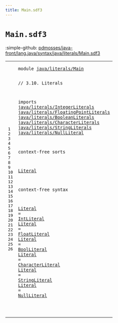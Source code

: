 ```yaml
---
title: Main.sdf3
---
```


# `Main.sdf3`

:simple-github: [pdmosses/java-front/lang.java/syntax/java/literals/Main.sdf3]

[pdmosses/java-front/lang.java/syntax/java/literals/Main.sdf3]: https://github.com/pdmosses/java-front/blob/master/lang.java/syntax/java/literals/Main.sdf3 "The source file on GitHub"

<div class="sdf3"><table class="highlighttable"><tbody><tr><td class="linenos"><div class="linenodiv"><pre><span></span>1
2
3
4
5
6
7
8
9
10
11
12
13
14
15
16
17
18
19
20
21
22
23
24
25
26
</pre></div></td>
<td class="code"><pre><code><span class="keyword">module</span> <a href="../../expressions/PrimaryExpressions.sdf3#java/literals/Main_84_102" id="java/literals/Main_7_25" title="Referenced at ../../expressions/PrimaryExpressions.sdf3 line 6">java/literals/Main</a>

<span class="layout">// 3.10. Literals</span>

<span class="keyword">imports</span>
  <a href="../IntegerLiterals.sdf3#java/literals/IntegerLiterals_7_36" id="java/literals/IntegerLiterals_56_85" title="Defined at ../IntegerLiterals.sdf3 line 1">java/literals/IntegerLiterals</a>
  <a href="../FloatingPointLiterals.sdf3#java/literals/FloatingPointLiterals_7_42" id="java/literals/FloatingPointLiterals_88_123" title="Defined at ../FloatingPointLiterals.sdf3 line 1">java/literals/FloatingPointLiterals</a>
  <a href="../BooleanLiterals.sdf3#java/literals/BooleanLiterals_7_36" id="java/literals/BooleanLiterals_126_155" title="Defined at ../BooleanLiterals.sdf3 line 1">java/literals/BooleanLiterals</a>
  <a href="../CharacterLiterals.sdf3#java/literals/CharacterLiterals_7_38" id="java/literals/CharacterLiterals_158_189" title="Defined at ../CharacterLiterals.sdf3 line 1">java/literals/CharacterLiterals</a>
  <a href="../StringLiterals.sdf3#java/literals/StringLiterals_7_35" id="java/literals/StringLiterals_192_220" title="Defined at ../StringLiterals.sdf3 line 1">java/literals/StringLiterals</a>
  <a href="../NullLiteral.sdf3#java/literals/NullLiteral_7_32" id="java/literals/NullLiteral_223_248" title="Defined at ../NullLiteral.sdf3 line 1">java/literals/NullLiteral</a>
  
<span class="keyword">context-free sorts</span>

  <a href="../../expressions/PrimaryExpressions.sdf3#Literal_234_241" id="Literal_274_281" title="Referenced at ../../expressions/PrimaryExpressions.sdf3 line 17">Literal</a>

<span class="keyword">context-free syntax</span>
  
  <a href="../../expressions/PrimaryExpressions.sdf3#Literal_234_241" id="Literal_308_315" title="Referenced at ../../expressions/PrimaryExpressions.sdf3 line 17">Literal</a> = <a href="../IntegerLiterals.sdf3#IntLiteral_135_145" id="IntLiteral_318_328" title="Defined at ../IntegerLiterals.sdf3 line 11, 15, 16, 17, 18">IntLiteral</a>
  <a href="../../expressions/PrimaryExpressions.sdf3#Literal_234_241" id="Literal_331_338" title="Referenced at ../../expressions/PrimaryExpressions.sdf3 line 17">Literal</a> = <a href="../FloatingPointLiterals.sdf3#FloatLiteral_150_162" id="FloatLiteral_341_353" title="Defined at ../FloatingPointLiterals.sdf3 line 11, 15, 16, 17, 18">FloatLiteral</a>
  <a href="../../expressions/PrimaryExpressions.sdf3#Literal_234_241" id="Literal_356_363" title="Referenced at ../../expressions/PrimaryExpressions.sdf3 line 17">Literal</a> = <a href="../BooleanLiterals.sdf3#BoolLiteral_136_147" id="BoolLiteral_366_377" title="Defined at ../BooleanLiterals.sdf3 line 11, 15, 16">BoolLiteral</a>
  <a href="../../expressions/PrimaryExpressions.sdf3#Literal_234_241" id="Literal_380_387" title="Referenced at ../../expressions/PrimaryExpressions.sdf3 line 17">Literal</a> = <a href="../CharacterLiterals.sdf3#CharacterLiteral_222_238" id="CharacterLiteral_390_406" title="Defined at ../CharacterLiterals.sdf3 line 15, 19">CharacterLiteral</a>
  <a href="../../expressions/PrimaryExpressions.sdf3#Literal_234_241" id="Literal_409_416" title="Referenced at ../../expressions/PrimaryExpressions.sdf3 line 17">Literal</a> = <a href="../StringLiterals.sdf3#StringLiteral_205_218" id="StringLiteral_419_432" title="Defined at ../StringLiterals.sdf3 line 15, 19">StringLiteral</a>
  <a href="../../expressions/PrimaryExpressions.sdf3#Literal_234_241" id="Literal_435_442" title="Referenced at ../../expressions/PrimaryExpressions.sdf3 line 17">Literal</a> = <a href="../NullLiteral.sdf3#NullLiteral_130_141" id="NullLiteral_445_456" title="Defined at ../NullLiteral.sdf3 line 11, 15">NullLiteral</a>
    
  
</code></pre></td></tr></tbody></table></div>